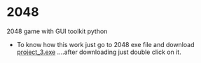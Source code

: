 # 2048
2048 game with GUI toolkit python

- To know how this work just go to 2048 exe file and download [project_3.exe](https://github.com/jaswanth-0821/2048/blob/main/2048%20exe/project_3.exe) ....after downloading just double click on it.
